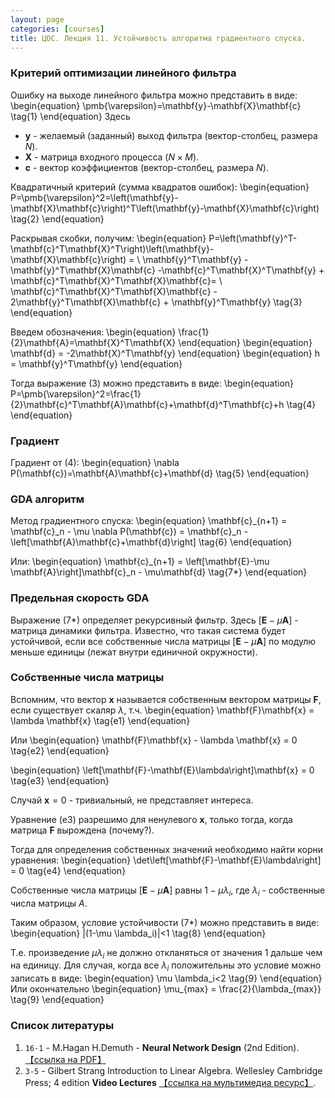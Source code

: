 ```yaml
---
layout: page
categories: [courses]
title: ЦОС. Лекция 11. Устойчивость алгоритма градиентного спуска.
---
```


### Критерий оптимизации линейного фильтра

Ошибку на выходе линейного фильтра можно представить в виде:
\begin{equation}
\pmb{\varepsilon}=\mathbf{y}-\mathbf{X}\mathbf{c} \tag{1}
\end{equation}
Здесь 
* $\mathbf{y}$ - желаемый (заданный) выход фильтра (вектор-столбец, размера $N$).
* $\mathbf{X}$ - матрица входного процесса ($N\times M$).
* $\mathbf{c}$ - вектор коэффициентов (вектор-столбец, размера $N$).

Квадратичный критерий (сумма квадратов ошибок):
\begin{equation}
P=\pmb{\varepsilon}^2=\left(\mathbf{y}-\mathbf{X}\mathbf{c}\right)^T\left(\mathbf{y}-\mathbf{X}\mathbf{c}\right) \tag{2}
\end{equation}

Раскрывая скобки, получим:
\begin{equation}
P=\left(\mathbf{y}^T-\mathbf{c}^T\mathbf{X}^T\right)\left(\mathbf{y}-\mathbf{X}\mathbf{c}\right) = \\
\mathbf{y}^T\mathbf{y} - \mathbf{y}^T\mathbf{X}\mathbf{c} -\mathbf{c}^T\mathbf{X}^T\mathbf{y} + \mathbf{c}^T\mathbf{X}^T\mathbf{X}\mathbf{c}= \\ 
\mathbf{c}^T\mathbf{X}^T\mathbf{X}\mathbf{c} - 2\mathbf{y}^T\mathbf{X}\mathbf{c} + \mathbf{y}^T\mathbf{y}
\tag{3}
\end{equation}

Введем обозначения:
\begin{equation}
\frac{1}{2}\mathbf{A}=\mathbf{X}^T\mathbf{X}
\end{equation}
\begin{equation}
\mathbf{d} = -2\mathbf{X}^T\mathbf{y}
\end{equation}
\begin{equation}
h = \mathbf{y}^T\mathbf{y}
\end{equation}

Тогда выражение (3) можно представить в виде:
\begin{equation}
P=\pmb{\varepsilon}^2=\frac{1}{2}\mathbf{c}^T\mathbf{A}\mathbf{c}+\mathbf{d}^T\mathbf{c}+h \tag{4}
\end{equation}

### Градиент

Градиент от (4):
\begin{equation}
\nabla P(\mathbf{c})=\mathbf{A}\mathbf{c}+\mathbf{d} \tag{5}
\end{equation}

### GDA алгоритм

Метод градиентного спуска:
\begin{equation}
\mathbf{c}_{n+1} = \mathbf{c}_n - \mu \nabla P(\mathbf{c}) = \mathbf{c}_n - \left[\mathbf{A}\mathbf{c}+\mathbf{d}\right] \tag{6}
\end{equation}

Или:
\begin{equation}
\mathbf{c}_{n+1} = \left[\mathbf{E}-\mu \mathbf{A}\right]\mathbf{c}_n - \mu\mathbf{d}  \tag{7*}
\end{equation}

### Предельная скорость GDA

Выражение (7*) определяет рекурсивный фильтр. Здесь $\left[\mathbf{E}-\mu \mathbf{A}\right]$ - матрица динамики фильтра. 
Известно, что такая система будет устойчивой, если все собственные числа матрицы $\left[\mathbf{E}-\mu \mathbf{A}\right]$ по модулю меньше единицы (лежат внутри единичной окружности).

### Собственные числа матрицы

Вспомним, что вектор $\mathbf{x}$ называется собственным вектором матрицы $\mathbf{F}$, если существует скаляр $\lambda$, т.ч.
\begin{equation}
\mathbf{F}\mathbf{x} = \lambda \mathbf{x} \tag{e1}
\end{equation}

Или 
\begin{equation}
\mathbf{F}\mathbf{x} - \lambda \mathbf{x} = 0 \tag{e2}
\end{equation}

\begin{equation}
\left[\mathbf{F}-\mathbf{E}\lambda\right]\mathbf{x} = 0 \tag{e3}
\end{equation}

Случай $\mathbf{x}=0$ - тривиальный, не представляет интереса.

Уравнение (e3) разрешимо для ненулевого $\mathbf{x}$, только тогда, когда матрица $\mathbf{F}$ вырождена (почему?).

Тогда для определения собственных значений необходимо найти корни уравнения:
\begin{equation}
\det\left[\mathbf{F}-\mathbf{E}\lambda\right] = 0 \tag{e4}
\end{equation}

Собственные числа матрицы $\left[\mathbf{E}-\mu \mathbf{A}\right]$ равны $1-\mu \lambda_i$, где $\lambda_i$ - собственные числа матрицы $A$. 

Таким образом, условие устойчивости (7*) можно представить в виде:
\begin{equation}
|(1-\mu \lambda_i)|<1 \tag{8}
\end{equation}

Т.е. произведение $\mu \lambda_i$ не должно откланяться от значения $1$ дальше чем на единицу. Для случая, когда все $\lambda_i$ положительны это условие можно записать в виде:
\begin{equation}
\mu \lambda_i<2 \tag{9}
\end{equation}
Или окончательно
\begin{equation}
\mu_{max} = \frac{2}{\lambda_{max}} \tag{9}
\end{equation}

### Список литературы
1.  `16-1` - M.Hagan H.Demuth - **Neural Network Design** (2nd Edition). [【ссылка на PDF】](http://hagan.okstate.edu/NNDesign.pdf)
2.  `3-5` - Gilbert Strang Introduction to Linear Algebra. Wellesley Cambridge Press; 4 edition **Video Lectures** [【ссылка на мультимедиа ресурс】](http://ocw.mit.edu/courses/mathematics/18-06-linear-algebra-spring-2010/video-lectures).


